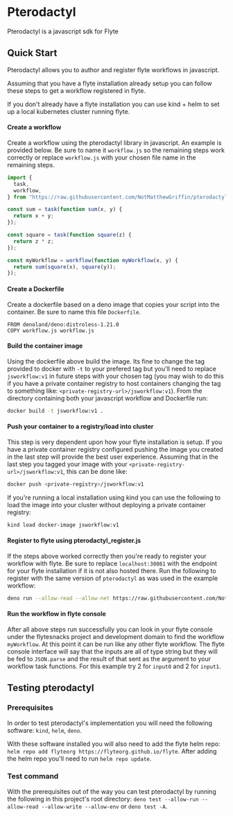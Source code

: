 # Pterodactyl

Pterodactyl is a javascript sdk for Flyte

## Quick Start

Pterodactyl allows you to author and register flyte workflows in javascript.

Assuming that you have a flyte installation already setup you can follow these
steps to get a workflow registered in flyte.

If you don't already have a flyte installation you can use kind + helm to set up
a local kubernetes cluster running flyte.

#### Create a workflow

Create a workflow using the pterodactyl library in javascript. An example is
provided below. Be sure to name it `workflow.js` so the remaining steps work
correctly or replace `workflow.js` with your chosen file name in the remaining
steps.

```javascript
import {
  task,
  workflow,
} from "https://raw.githubusercontent.com/NotMatthewGriffin/pterodactyl/main/pterodactyl.js";

const sum = task(function sum(x, y) {
  return x + y;
});

const square = task(function square(z) {
  return z * z;
});

const myWorkflow = workflow(function myWorkflow(x, y) {
  return sum(square(x), square(y));
});
```

#### Create a Dockerfile

Create a dockerfile based on a deno image that copies your script into the
container. Be sure to name this file `Dockerfile`.

```
FROM denoland/deno:distroless-1.21.0
COPY workflow.js workflow.js
```

#### Build the container image

Using the dockerfile above build the image. Its fine to change the tag provided
to docker with `-t` to your prefered tag but you'll need to replace
`jsworkflow:v1` in future steps with your chosen tag (you may wish to do this if
you have a private container registry to host containers changing the tag to
something like: `<private-registry-url>/jsworkflow:v1`). From the directory
containing both your javascript workflow and Dockerfile run:

```sh
docker build -t jsworkflow:v1 .
```

#### Push your container to a registry/load into cluster

This step is very dependent upon how your flyte installation is setup. If you
have a private container registry configured pushing the image you created in
the last step will provide the best user experience. Assuming that in the last
step you tagged your image with your `<private-registry-url>/jsworkflow:v1`,
this can be done like:

```sh
docker push <private-registry>/jsworkflow:v1
```

If you're running a local installation using kind you can use the following to
load the image into your cluster without deploying a private container registry:

```sh
kind load docker-image jsworkflow:v1
```

#### Register to flyte using pterodactyl_register.js

If the steps above worked correctly then you're ready to register your workflow
with flyte. Be sure to replace `localhost:30081` with the endpoint for your
flyte installation if it is not also hosted there. Run the following to register
with the same version of `pterodactyl` as was used in the example workflow:

```sh
deno run --allow-read --allow-net https://raw.githubusercontent.com/NotMatthewGriffin/pterodactyl/main/pterodactyl_register.js --pkgs workflow.js --image jsworkflow:v1 --endpoint localhost:30081 --project flytesnacks --domain development --version v1
```

#### Run the workflow in flyte console

After all above steps run successfully you can look in your flyte console under
the flytesnacks project and development domain to find the workflow
`myWorkflow`. At this point it can be run like any other flyte workflow. The
flyte console interface will say that the inputs are all of type string but they
will be fed to `JSON.parse` and the result of that sent as the argument to your
workflow task functions. For this example try 2 for `input0` and 2 for `input1`.

## Testing pterodactyl

### Prerequisites
In order to test pterodactyl's implementation you will need the following software: `kind`, `helm`, `deno`.

With these software installed you will also need to add the flyte helm repo: `helm repo add flyteorg https://flyteorg.github.io/flyte`.
After adding the helm repo you'll need to run `helm repo update`.

### Test command

With the prerequisites out of the way you can test pterodactyl by running the following in this project's root directory: `deno test --allow-run --allow-read --allow-write --allow-env` or `deno test -A`.

